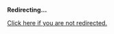<!DOCTYPE html>
<html>
<head>
<title>Redirecting...</title>
<link rel="canonical" href="https://blog.jle.im/entry/an-open-list-of-functions-to-compose-functions.html.md"/>
<meta http-equiv="content-type" content="text/html; charset=utf-8" />
<script>
(function(i,s,o,g,r,a,m){i['GoogleAnalyticsObject']=r;i[r]=i[r]||function(){
(i[r].q=i[r].q||[]).push(arguments)},i[r].l=1*new Date();a=s.createElement(o),
m=s.getElementsByTagName(o)[0];a.async=1;a.src=g;m.parentNode.insertBefore(a,m)
})(window,document,'script','//www.google-analytics.com/analytics.js','ga');
ga('create', { trackingId: 'UA-443711-8', cookieDomain: 'jle.im', redirect: 'https://blog.jle.im/entry/an-open-list-of-functions-to-compose-functions.html.md'});
ga('send', { hitType: 'pageview', hitCallback: function() { document.location.href = 'https://blog.jle.im/entry/an-open-list-of-functions-to-compose-functions.html.md'; } });
</script>
</head>
<body>
  <p><strong>Redirecting...</strong></p>
  <p><a href='https://blog.jle.im/entry/an-open-list-of-functions-to-compose-functions.html.md'>Click here if you are not redirected.</a></p>
  <script>
    setTimeout(function() { document.location.href = 'https://blog.jle.im/entry/an-open-list-of-functions-to-compose-functions.html.md'; }, 1000);
  </script>
</body>
</html>
